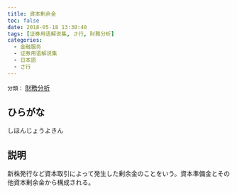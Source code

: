 ```yaml
---
title: 資本剰余金
toc: false
date: 2018-05-18 13:30:40
tags: [证券用语解说集, さ行, 財務分析]
categories:
  - 金融服务
  - 证券用语解说集
  - 日本語
  - さ行
---
```


`分類：` [財務分析](/tags/財務分析/)

## ひらがな

しほんじょうよきん

## 説明

新株発行など資本取引によって発生した剰余金のことをいう。資本準備金とその他資本剰余金から構成される。
